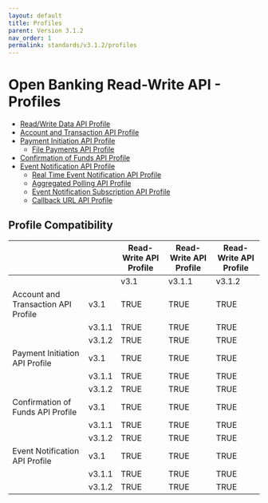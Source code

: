 ```yaml
---
layout: default
title: Profiles
parent: Version 3.1.2
nav_order: 1
permalink: standards/v3.1.2/profiles
---
```


# Open Banking Read-Write API - Profiles

- [Read/Write Data API Profile](read-write-data-api-profile.md)
- [Account and Transaction API Profile](account-and-transaction-api-profile)
- [Payment Initiation API Profile](payment-initiation-api-profile.md)
  - [File Payments API Profile](file-payments-api-profile.md)
- [Confirmation of Funds API Profile](confirmation-of-funds-api-profile.md)
- [Event Notification API Profile](event-notification-api-profile.md)
  - [Real Time Event Notification API Profile](real-time-event-notification-api-profile.md)
  - [Aggregated Polling API Profile](aggregated-polling-api-profile.md)
  - [Event Notification Subscription API Profile](event-notification-subscription-api-profile.md)
  - [Callback URL API Profile](callback-url-api-profile.md)

## Profile Compatibility

|  | |Read-Write API Profile |Read-Write API Profile |Read-Write API Profile |
| --- |--- |--- |--- |--- |
|  | |v3.1 |v3.1.1 |v3.1.2 |
| Account and Transaction API Profile |v3.1 |TRUE |TRUE |TRUE |
|  |v3.1.1 |TRUE |TRUE |TRUE |
|  |v3.1.2 |TRUE |TRUE |TRUE |
| Payment Initiation API Profile |v3.1 |TRUE |TRUE |TRUE |
|  |v3.1.1 |TRUE |TRUE |TRUE |
|  |v3.1.2 |TRUE |TRUE |TRUE |
| Confirmation of Funds API Profile |v3.1 |TRUE |TRUE |TRUE |
|  |v3.1.1 |TRUE |TRUE |TRUE |
|  |v3.1.2 |TRUE |TRUE |TRUE |
| Event Notification API Profile |v3.1 |TRUE |TRUE |TRUE |
|  |v3.1.1 |TRUE |TRUE |TRUE |
|  |v3.1.2 |TRUE |TRUE |TRUE |

